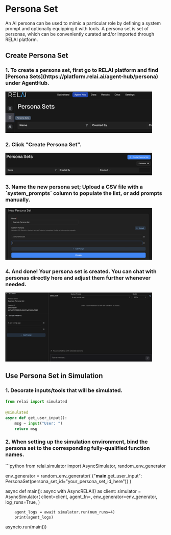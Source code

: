 <h1>Persona Set</h1>

An AI persona can be used to mimic a particular role by defining a system prompt and optionally equipping it with tools. 
A persona set is set of personas, which can be conveniently curated and/or imported through RELAI platform.

<h2>Create Persona Set</h2>

<h3>1. To create a persona set, first go to RELAI platform and find [Persona Sets](https://platform.relai.ai/agent-hub/persona) under AgentHub.</h3>  
<img src="../assets/tutorials/persona-set/1.png" alt="RELAI platform->AgentHub->Persona Sets" width="460px"/>

<h3>2. Click "Create Persona Set".</h3>  
<img src="../assets/tutorials/persona-set/2.png" alt="Create Persona Set" width="460px"/>

<h3>3. Name the new persona set; Upload a CSV file with a `system_prompts` column to populate the list, or add prompts manually.</h3>  
<img src="../assets/tutorials/persona-set/3.png" alt="Upload a CSV file with a `system_prompts` column to populate the list, or add prompts manually." width="460px"/>

<h3>4. And done! Your persona set is created. You can chat with personas directly here and adjust them further whenever needed.</h3>  
<img src="../assets/tutorials/persona-set/4.png" alt="" width="460px"/>

<h2>Use Persona Set in Simulation</h2>

<h3>1. Decorate inputs/tools that will be simulated.</h3>

```python
from relai import simulated

@simulated
async def get_user_input():
    msg = input("User: ")
    return msg
```

<h3>2. When setting up the simulation environment, bind the persona set to the corresponding fully-qualified function names.</h3>
```python
from relai.simulator import AsyncSimulator, random_env_generator

env_generator = random_env_generator(
    {"__main__.get_user_input": PersonaSet(persona_set_id="your_persona_set_id_here")}
)

async def main():
    async with AsyncRELAI() as client:
        simulator = AsyncSimulator(
            client=client,
            agent_fn=<your agent function here>, 
            env_generator=env_generator,
            log_runs=True,
        )

        agent_logs = await simulator.run(num_runs=4)
        print(agent_logs)

asyncio.run(main())
```

